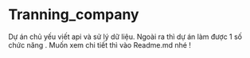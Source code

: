 # Tranning_company
Dự án chủ yếu viết api và sử lý dữ liệu. Ngoài ra thì dự án làm được 1 số chức năng . Muốn xem chi tiết thì vào Readme.md nhé !
